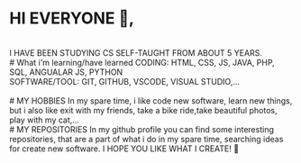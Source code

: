 # HI EVERYONE 👋,
<br>
I HAVE BEEN STUDYING CS SELF-TAUGHT FROM ABOUT 5 YEARS.
<br>
# What i'm learning/have learned
CODING: HTML, CSS, JS, JAVA, PHP, SQL, ANGUALAR JS, PYTHON
<br>
SOFTWARE/TOOL: GIT, GITHUB, VSCODE, VISUAL STUDIO,...
<br>
<br>
# MY HOBBIES
In my spare time, i like code new software, learn new things, but i also like exit with my friends, take a bike ride,take beautiful photos, play with my cat,...
<br>
# MY REPOSITORIES
In my github profile you can find some interesting repositories, that are a part of what i do in my spare time, searching ideas for create new software.
I HOPE YOU LIKE WHAT I CREATE! 🤞
<br>
